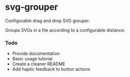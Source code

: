 # svg-grouper

Configurable drag and drop SVG grouper.

Groups SVGs in a file according to a configurable distance.

### Todo
 - Provide documentation
 - Basic usage tutorial
 - Create a cleaner README
 - Add haptic feedback to button actions
